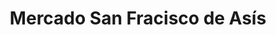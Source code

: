 ---
title: "Mercado San Fracisco de Asís"
url: /guayaquil/mercado-san-fracisco-de-asis/
shop: Supermarkt
---